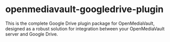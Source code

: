 # openmediavault-googledrive-plugin
This is the complete Google Drive plugin package for OpenMediaVault, designed as a robust solution for integration between your OpenMediaVault server and Google Drive.
